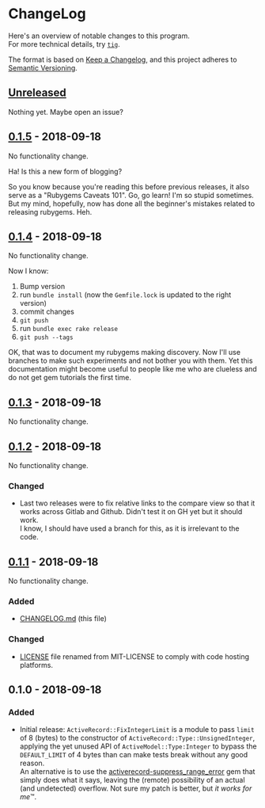 # ChangeLog

Here's an overview of notable changes to this program.  
For more technical details, try [`tig`](https://jonas.github.io/tig/).

The format is based on [Keep a Changelog](https://keepachangelog.com/en/1.0.0/),
and this project adheres to [Semantic Versioning](https://semver.org/spec/v2.0.0.html).

## [Unreleased]

Nothing yet. Maybe open an issue?

## [0.1.5] - 2018-09-18

No functionality change.

Ha! Is this a new form of blogging?

So you know because you're reading this before previous releases, it also serve
as a "Rubygems Caveats 101". Go, go learn! I'm so stupid sometimes. But my mind,
hopefully, now has done all the beginner's mistakes related to releasing
rubygems. Heh.

## [0.1.4] - 2018-09-18

No functionality change.

Now I know:
1. Bump version
2. run `bundle install` (now the `Gemfile.lock` is updated to the right version)
3. commit changes
4. `git push`
5. run `bundle exec rake release`
6. `git push --tags`

OK, that was to document my rubygems making discovery. Now I'll use branches to
make such experiments and not bother you with them. Yet this documentation might
become useful to people like me who are clueless and do not get gem tutorials
the first time.

## [0.1.3] - 2018-09-18

No functionality change.

## [0.1.2] - 2018-09-18

No functionality change.

### Changed
- Last two releases were to fix relative links to the compare view so that it
  works across Gitlab and Github. Didn't test it on GH yet but it should work.  
  I know, I should have used a branch for this, as it is irrelevant to the code.

## [0.1.1] - 2018-09-18

No functionality change.

### Added
- [CHANGELOG.md] (this file)

### Changed
- [LICENSE] file renamed from MIT-LICENSE to comply with code hosting platforms.

## 0.1.0 - 2018-09-18

### Added
- Initial release: `ActiveRecord::FixIntegerLimit` is a module to pass `limit`
  of 8 (bytes) to the constructor of `ActiveRecord::Type::UnsignedInteger`,
  applying the yet unused API of `ActiveModel::Type:Integer` to bypass the
  `DEFAULT_LIMIT` of 4 bytes than can make tests break without any good reason.  
  An alternative is to use the [activerecord-suppress_range_error] gem that
  simply does what it says, leaving the (remote) possibility of an actual (and
  undetected) overflow. Not sure my patch is better, but _it works for me_™.

[CHANGELOG.md]: ./CHANGELOG.md
[LICENSE]: ./LICENSE
[Unreleased]: /../compare/v0.1.5...HEAD
[0.1.5]: /../compare/v0.1.4...v0.1.5
[0.1.4]: /../compare/v0.1.3...v0.1.4
[0.1.3]: /../compare/v0.1.2...v0.1.3
[0.1.2]: /../compare/v0.1.1...v0.1.2
[0.1.1]: /../compare/v0.1.0...v0.1.1
[activerecord-suppress_range_error]: https://github.com/kamipo/activerecord-suppress_range_error
